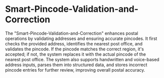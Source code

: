 # Smart-Pincode-Validation-and-Correction
The "Smart-Pincode-Validation-and-Correction" enhances postal operations by validating addresses and ensuring accurate pincodes. It first checks the provided address, identifies the nearest post office, and validates the pincode. If the pincode matches the correct region, it's accepted; if not, the system replaces it with the actual pincode of the nearest post office. The system also supports handwritten and voice-based address inputs, parses them into structured data, and stores incorrect pincode entries for further review, improving overall postal accuracy.
